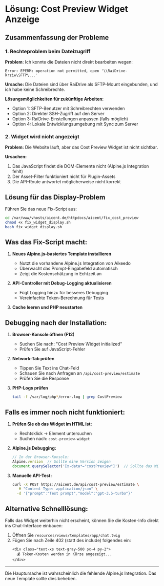 # Lösung: Cost Preview Widget Anzeige

## Zusammenfassung der Probleme

### 1. Rechteproblem beim Dateizugriff
**Problem:** Ich konnte die Dateien nicht direkt bearbeiten wegen:
```
Error: EPERM: operation not permitted, open '\\RaiDrive-krziw\SFTP\...'
```

**Ursache:** Die Dateien sind über RaiDrive als SFTP-Mount eingebunden, und ich habe keine Schreibrechte.

**Lösungsmöglichkeiten für zukünftige Arbeiten:**
- Option 1: SFTP-Benutzer mit Schreibrechten verwenden
- Option 2: Direkter SSH-Zugriff auf den Server
- Option 3: RaiDrive-Einstellungen anpassen (falls möglich)
- Option 4: Lokale Entwicklungsumgebung mit Sync zum Server

### 2. Widget wird nicht angezeigt
**Problem:** Die Website läuft, aber das Cost Preview Widget ist nicht sichtbar.

**Ursachen:**
1. Das JavaScript findet die DOM-Elemente nicht (Alpine.js Integration fehlt)
2. Der Asset-Filter funktioniert nicht für Plugin-Assets
3. Die API-Route antwortet möglicherweise nicht korrekt

## Lösung für das Display-Problem

Führen Sie das neue Fix-Script aus:

```bash
cd /var/www/vhosts/aicent.de/httpdocs/aicent/fix_cost_preview
chmod +x fix_widget_display.sh
bash fix_widget_display.sh
```

## Was das Fix-Script macht:

1. **Neues Alpine.js-basiertes Template installieren**
   - Nutzt die vorhandene Alpine.js Integration von Aikeedo
   - Überwacht das Prompt-Eingabefeld automatisch
   - Zeigt die Kostenschätzung in Echtzeit an

2. **API-Controller mit Debug-Logging aktualisieren**
   - Fügt Logging hinzu für besseres Debugging
   - Vereinfachte Token-Berechnung für Tests

3. **Cache leeren und PHP neustarten**

## Debugging nach der Installation:

1. **Browser-Konsole öffnen (F12)**
   - Suchen Sie nach: "Cost Preview Widget initialized"
   - Prüfen Sie auf JavaScript-Fehler

2. **Network-Tab prüfen**
   - Tippen Sie Text ins Chat-Feld
   - Schauen Sie nach Anfragen an `/api/cost-preview/estimate`
   - Prüfen Sie die Response

3. **PHP-Logs prüfen**
   ```bash
   tail -f /var/log/php*/error.log | grep CostPreview
   ```

## Falls es immer noch nicht funktioniert:

1. **Prüfen Sie ob das Widget im HTML ist:**
   - Rechtsklick → Element untersuchen
   - Suchen nach: `cost-preview-widget`

2. **Alpine.js Debugging:**
   ```javascript
   // In der Browser-Konsole:
   Alpine.version  // Sollte eine Version zeigen
   document.querySelector('[x-data*="costPreview"]')  // Sollte das Widget finden
   ```

3. **Manuelle API-Test:**
   ```bash
   curl -X POST https://aicent.de/api/cost-preview/estimate \
     -H "Content-Type: application/json" \
     -d '{"prompt":"Test prompt","model":"gpt-3.5-turbo"}'
   ```

## Alternative Schnelllösung:

Falls das Widget weiterhin nicht erscheint, können Sie die Kosten-Info direkt ins Chat-Interface einbauen:

1. Öffnen Sie `resources/views/templates/app/chat.twig`
2. Fügen Sie nach Zeile 402 (statt des include) folgendes ein:
   ```twig
   <div class="text-xs text-gray-500 px-4 py-2">
     💰 Token-Kosten werden in Kürze angezeigt...
   </div>
   ```

---

Die Hauptursache ist wahrscheinlich die fehlende Alpine.js Integration. Das neue Template sollte dies beheben.
